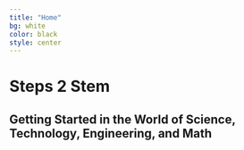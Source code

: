 ```yaml
---
title: "Home"
bg: white
color: black
style: center
---
```


# Steps 2 Stem

## Getting Started in the World of Science, Technology, Engineering, and Math
